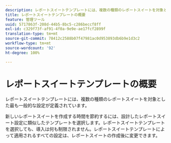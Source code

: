 ```yaml
---
description: レポートスイートテンプレートには、複数の種類のレポートスイートを対象とした最も一般的な設定が定義されています。
title: レポートスイートテンプレートの概要
feature: 管理ツール
uuid: 5717863f-208d-44b5-8bc5-c286beccf8ff
exl-id: c329f73f-af91-4f0a-9e9e-ae17fcf2899f
translation-type: tm+mt
source-git-commit: 78412c2588b07f47981ac0d953893db6b9e1d3c2
workflow-type: tm+mt
source-wordcount: '92'
ht-degree: 100%

---
```


# レポートスイートテンプレートの概要

レポートスイートテンプレートには、複数の種類のレポートスイートを対象とした最も一般的な設定が定義されています。

新しいレポートスイートを作成する時間を節約するには、設計したレポートスイート設定に類似したテンプレートを選択します。レポートスイートテンプレートを選択しても、導入は何も制限されません。レポートスイートテンプレートによって適用されるすべての設定は、レポートスイートの作成後に変更できます。

<!-- Meike, links to relevant articles? -->
